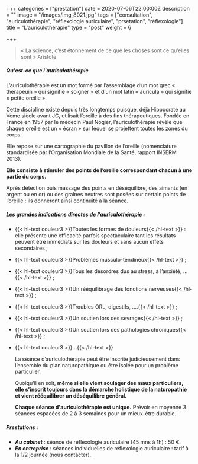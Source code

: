 +++
categories = ["prestation"]
date = 2020-07-06T22:00:00Z
description = ""
image = "/images/img_8021.jpg"
tags = ["consultation", "auriculothérapie", "réflexologie auriculaire", "prsetation", "réflexologie"]
title = "L'auriculothérapie"
type = "post"
weight = 6

+++
> « La science, c’est étonnement de ce que les choses sont ce qu’elles sont » Aristote

##### Qu'est-ce que l'auriculothérapie

L’auriculothérapie est un mot formé par l’assemblage d’un mot grec « therapeuin » qui signifie « soigner » et d’un mot latin « auricula » qui signifie « petite oreille ». 

Cette discipline existe depuis très longtemps puisque, déjà Hippocrate au Vème siècle avant JC, utilisait l’oreille à des fins thérapeutiques. Fondée en France en 1957 par le médecin Paul Nogier, l’auriculothérapie révèle que chaque oreille est un « écran » sur lequel se projettent toutes les zones du corps. 

Elle repose sur une cartographie du pavillon de l’oreille (nomenclature standardisée par l’Organisation Mondiale de la Santé, rapport INSERM 2013). 

**Elle consiste à stimuler des points de l’oreille correspondant chacun à une partie du corps.** 

Après détection puis massage des points en déséquilibre, des aimants (en argent ou en or) ou des graines neutres sont posées sur certain points de l’oreille : ils donneront ainsi continuité à la séance.

##### Les grandes indications directes de l’auriculothérapie :

* {{< hl-text couleur3 >}}Toutes les formes de douleurs{{< /hl-text >}} : elle présente une efficacité parfois spectaculaire tant les résultats peuvent être immédiats sur les douleurs et sans aucun effets secondaires ;
* {{< hl-text couleur3 >}}Problèmes musculo-tendineux{{< /hl-text >}} ;
* {{< hl-text couleur3 >}}Tous les désordres dus au  stress, à l’anxiété, ...{{< /hl-text >}} ;
* {{< hl-text couleur3 >}}Un rééquilibrage des fonctions nerveuses{{< /hl-text >}} ;
* {{< hl-text couleur3 >}}Troubles ORL, digestifs, ....{{< /hl-text >}} ;
* {{< hl-text couleur3 >}}Un soutien lors des sevrages{{< /hl-text >}} ;
* {{< hl-text couleur3 >}}Un soutien lors des pathologies chroniques{{< /hl-text >}} ;
* {{< hl-text couleur3 >}}...{{< /hl-text >}}

  La séance d’auriculothérapie peut être inscrite judicieusement dans l’ensemble du plan naturopathique ou être isolée pour un problème particulier. 

  Quoiqu’il en soit, **même si elle vient soulager des maux particuliers, elle s'inscrit toujours dans la démarche holistique de la naturopathie et vient rééquilibrer un déséquilibre général.** 

  **Chaque séance d'auriculothérapie est unique.** Prévoir en moyenne 3 séances espacées de 2 à 3 semaines pour un mieux-être durable.

##### Prestations :

* **_Au cabinet_** : séance de réflexologie auriculaire (45 mns à 1h) : 50 €.
* **_En entreprise_** : séances individuelles de réflexologie auriculaire : tarif à la 1/2 journée (nous
  contacter).